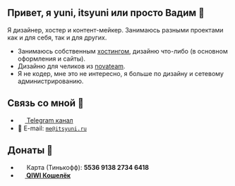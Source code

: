 ## Привет, я yuni, itsyuni или просто Вадим 👋
Я дизайнер, хостер и контент-мейкер.
Занимаюсь разными проектами как и для себя, так и для других.
- Занимаюсь собственным <a href="https://yunihost.ru">хостингом</a>, дизайню что-либо (в основном оформления и сайты).
- Дизайню для челиков из <a href="https://github.com/novateamgh">novateam</a>.
- Я не кодер, мне это не интересно, я больше по дизайну и сетевому администрированию.


## Связь со мной 💭
- <a href="https://t.me/itsyuni"><img src="https://upload.wikimedia.org/wikipedia/commons/thumb/8/82/Telegram_logo.svg/768px-Telegram_logo.svg.png" width=16 height=16 align="center" /> Telegram канал</a>
- 📩 E-mail: <a href="mailto:me@itsyuni.ru">`me@itsyuni.ru`</a>

## Донаты 💸
- <img src="https://upload.wikimedia.org/wikipedia/commons/c/cf/RuPay_Debit_card.png" width=16 height=16 align="center" /> Карта (Тинькофф): <b>5536 9138 2734 6418<b>
- <a href="https://qiwi.com/n/ITSYUNI"><img src="https://static.qiwi.com/img/providers/300x300/qiwi.png" width=16 height=16 align="center" /> QIWI Кошелёк</a>

